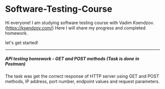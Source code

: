 # Software-Testing-Course

Hi everyone! I am studying software testing course with Vadim Ksendzov. (https://ksendzov.com/)
Here I will share my progress and completed homework.

let's get started!

***

##### API testing homework - GET and POST methods (Task is done in Postman) 
The task was get the correct response of HTTP server using GET and POST methods, IP address, port number, endpoint values and request parameters.
